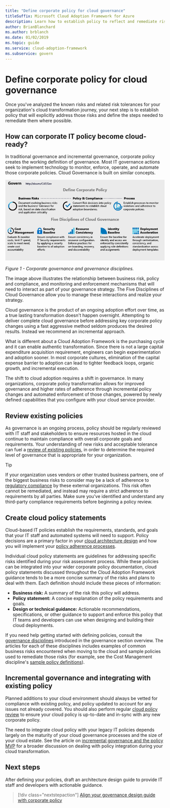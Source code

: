 ```yaml
---
title: "Define corporate policy for cloud governance"
titleSuffix: Microsoft Cloud Adoption Framework for Azure
description: Learn how to establish policy to reflect and remediate risks.
author: BrianBlanchard
ms.author: brblanch
ms.date: 01/02/2019
ms.topic: guide
ms.service: cloud-adoption-framework
ms.subservice: govern
---
```


# Define corporate policy for cloud governance

Once you've analyzed the known risks and related risk tolerances for your organization's cloud transformation journey, your next step is to establish policy that will explicitly address those risks and define the steps needed to remediate them where possible.

<!-- markdownlint-disable MD026 -->

## How can corporate IT policy become cloud-ready?

In traditional governance and incremental governance, corporate policy creates the working definition of governance. Most IT governance actions seek to implement technology to monitor, enforce, operate, and automate those corporate policies. Cloud Governance is built on similar concepts.

![Corporate Governance and Governance Disciplines](../../_images/operational-transformation-govern-highres.png)

*Figure 1 - Corporate governance and governance disciplines.*

The image above illustrates the relationship between business risk, policy and compliance, and monitoring and enforcement mechanisms that will need to interact as part of your governance strategy. The Five Disciplines of Cloud Governance allow you to manage these interactions and realize your strategy.

Cloud governance is the product of an ongoing adoption effort over time, as a true lasting transformation doesn't happen overnight. Attempting to deliver complete cloud governance before addressing key corporate policy changes using a fast aggressive method seldom produces the desired results. Instead we recommend an incremental approach.

What is different about a Cloud Adoption Framework is the purchasing cycle and it can enable authentic transformation. Since there is not a large capital expenditure acquisition requirement, engineers can begin experimentation and adoption sooner. In most corporate cultures, elimination of the capital expense barrier to adoption can lead to tighter feedback loops, organic growth, and incremental execution.

The shift to cloud adoption requires a shift in governance. In many organizations, corporate policy transformation allows for improved governance and higher rates of adherence through incremental policy changes and automated enforcement of those changes, powered by newly defined capabilities that you configure with your cloud service provider.

<!-- markdownlint-enable MD026 -->

## Review existing policies

As governance is an ongoing process, policy should be regularly reviewed with IT staff and stakeholders to ensure resources hosted in the cloud continue to maintain compliance with overall corporate goals and requirements. Your understanding of new risks and acceptable tolerance can fuel a [review of existing policies](what-is-a-cloud-policy-review.md), in order to determine the required level of governance that is appropriate for your organization.

> [!TIP]
> If your organization uses vendors or other trusted business partners, one of the biggest business risks to consider may be a lack of adherence to [regulatory compliance](what-is-regulatory-compliance.md) by these external organizations. This risk often cannot be remediated, and instead may require a strict adherence to requirements by all parties. Make sure you've identified and understand any third-party compliance requirements before beginning a policy review.

## Create cloud policy statements

Cloud-based IT policies establish the requirements, standards, and goals that your IT staff and automated systems will need to support. Policy decisions are a primary factor in your [cloud architecture design](align-governance-journeys.md) and how you will implement your [policy adherence processes](processes.md).

Individual cloud policy statements are guidelines for addressing specific risks identified during your risk assessment process. While these policies can be integrated into your wider corporate policy documentation, cloud policy statements discussed throughout the Cloud Adoption Framework guidance tends to be a more concise summary of the risks and plans to deal with them. Each definition should include these pieces of information:

- **Business risk:** A summary of the risk this policy will address.
- **Policy statement:** A concise explanation of the policy requirements and goals.
- **Design or technical guidance:** Actionable recommendations, specifications, or other guidance to support and enforce this policy that IT teams and developers can use when designing and building their cloud deployments.

If you need help getting started with defining policies, consult the [governance disciplines](../governance-disciplines.md) introduced in the governance section overview. The articles for each of these disciplines includes examples of common business risks encountered when moving to the cloud and sample policies used to remediate those risks (for example, see the Cost Management discipline's [sample policy definitions](../cost-management/policy-statements.md)).

## Incremental governance and integrating with existing policy

Planned additions to your cloud environment should always be vetted for compliance with existing policy, and policy updated to account for any issues not already covered. You should also perform regular [cloud policy review](what-is-a-cloud-policy-review.md) to ensure your cloud policy is up-to-date and in-sync with any new corporate policy.

The need to integrate cloud policy with your legacy IT policies depends largely on the maturity of your cloud governance processes and the size of your cloud estate. See the article on [incremental governance and the policy MVP](index.md) for a broader discussion on dealing with policy integration during your cloud transformation.

## Next steps

After defining your policies, draft an architecture design guide to provide IT staff and developers with actionable guidance.

> [!div class="nextstepaction"]
> [Align your governance design guide with corporate policy](./align-governance-journeys.md)
